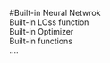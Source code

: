 #Built-in Neural Netwrok
<br>
Built-in LOss function
<br>
Built-in Optimizer
<br>
Built-in functions
<br>
....
<BR>